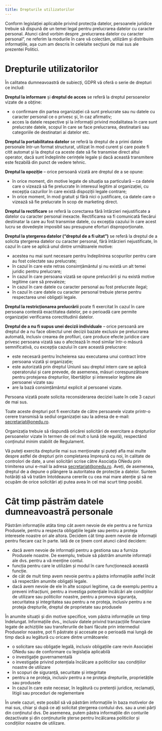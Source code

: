 ```yaml
---
title: Drepturile utilizatorilor
---
```

Conform legislației aplicabile privind protecția datelor, persoanele juridice trebuie să dispună de un temei legal pentru prelucrarea datelor cu caracter personal. Atunci când vorbim despre „prelucrarea datelor cu caracter personal“, ne referim la modurile în care vă colectăm, utilizăm și distribuim informațiile, așa cum am descris în celelalte secțiuni de mai sus ale prezentei Politici.

# Drepturile utilizatorilor
În calitatea dumneavoastră de subiecți, GDPR vă oferă o serie de drepturi ce includ:

**Dreptul la informare** și **dreptul de acces** se referă la dreptul persoanelor vizate de a obține:
- o confirmare din partea organizației că sunt prelucrate sau nu datele cu caracter personal ce o privesc și, în caz afirmativ;
- acces la datele respective și la informații privind modalitatea în care sunt prelucrate datele, scopul în care se face prelucrarea, destinatarii sau categoriile de destinatari ai datelor etc.

**Dreptul la portabilitatea datelor** se referă la dreptul de a primi datele personale într-un format structurat, utilizat în mod curent și care poate fi citit automat și la dreptul ca aceste date să fie transmise direct altui operator, dacă sunt îndeplinite cerințele legale și dacă această transmitere este fezabilă din punct de vedere tehnic.

**Dreptul la opoziție** – orice persoană vizată are dreptul de a se opune:
- în orice moment, din motive legate de situația sa particulară – ca datele care o vizează să fie prelucrate în interesul legitim al organizației, cu excepția cazurilor în care există dispoziții legale contrare;
- în orice moment, în mod gratuit și fără nici o justificare, ca datele care o vizează să fie prelucrate în scop de marketing direct.

**Dreptul la rectificare** se referă la corectarea fără întârzieri nejustificate a datelor cu caracter personal inexacte. Rectificarea va fi comunicată fiecărui destinatar la care au fost transmise datele, cu excepția cazului în care acest lucru se dovedește imposibil sau presupune eforturi disproporționate.

**Dreptul la ștergerea datelor (“dreptul de a fi uitat”)** se referă la dreptul de a solicita ștergerea datelor cu caracter personal, fără întârzieri nejustificate, în cazul în care se aplică unul dintre următoarele motive:
- acestea nu mai sunt necesare pentru îndeplinirea scopurilor pentru care au fost colectate sau prelucrate;
- în cazul în care este retras consimțământul și nu există un alt temei juridic pentru prelucrare;
- în cazul în care persoana vizată se opune prelucrării și nu există motive legitime care să prevaleze;
- în cazul în care datele cu caracter personal au fost prelucrate ilegal;
- în cazul în care datele cu caracter personal trebuie șterse pentru respectarea unei obligații legale.

**Dreptul la restricționarea prelucrării** poate fi exercitat în cazul în care persoana contestă exactitatea datelor, pe o perioadă care permite organizației verificarea corectitudinii datelor.

**Dreptul de a nu fi supus unei decizii individuale** – orice persoană are dreptul de a nu face obiectul unei decizii bazate exclusiv pe prelucrarea automată, inclusiv crearea de profiluri, care produce efecte juridice care privesc persoana vizată sau o afectează în mod similar într-o măsură semnificativă, cu excepția cazului în care această prelucrare:
- este necesară pentru încheierea sau executarea unui contract între persoana vizată și organizație;
- este autorizată prin dreptul Uniunii sau dreptul intern care se aplică operatorului și care prevede, de asemenea, măsuri corespunzătoare pentru protejarea drepturilor, libertăților și intereselor legitime ale persoanei vizate sau
- are la bază consimțământul explicit al persoanei vizate.

Persoana vizată poate solicita reconsiderarea deciziei luate în cele 3 cazuri de mai sus.

Toate aceste drepturi pot fi exercitate de către persoanele vizate printr-o cerere transmisă la sediul organizației sau la adresa de e-mail: secretariat@onedu.ro.

Organizația trebuie să răspundă oricărei solicitări de exercitare a drepturilor persoanelor vizate în termen de cel mult o lună (de regulă), respectând conținutul minim stabilit de Regulament.

Vă puteți exercita drepturile mai sus menționate și puteți afla mai multe despre astfel de drepturi prin completarea împreună cu noi, în calitate de controlori de date, a unei solicitări scrise către Asociația ONedu prin trimiterea unui e-mail la adresa secretariat@onedu.ro. Aveți, de asemenea, dreptul de a depune o plângere la autoritatea de protecție a datelor. Suntem hotărâți să vă tratăm întotdeauna cererile cu cea mai mare atenție și să ne ocupăm de orice solicitări ați putea avea în cel mai scurt timp posibil.

# Cât timp păstrăm datele dumneavoastră personale
Păstrăm informațiile atâta timp cât avem nevoie de ele pentru a ne furniza Produsele, pentru a respecta obligațiile legale sau pentru a proteja interesele noastre ori ale altora. Decidem cât timp avem nevoie de informații pentru fiecare caz în parte. Iată de ce ținem cont atunci când decidem:
- dacă avem nevoie de informații pentru a gestiona sau a furniza Produsele noastre. De exemplu, trebuie să păstrăm anumite informații ale dvs. pentru a vă menține contul.
- funcția pentru care le utilizăm și modul în care funcționează această funcție. 
- de cât de mult timp avem nevoie pentru a păstra informațiile astfel încât să respectăm anumite obligații legale.
- dacă avem nevoie de ele în alte scopuri legitime, ca de exemplu pentru a preveni infracțiuni, pentru a investiga potențiale încălcări ale condițiilor de utilizare sau politicilor noastre, pentru a promova siguranța, securitatea și integritatea sau pentru a ne proteja, inclusiv pentru a ne proteja drepturile, dreptul de proprietate sau produsele

În anumite situații și din motive specifice, vom păstra informațiile un timp îndelungat. Informațiile dvs., inclusiv datele privind tranzacțiile financiare legate de achizițiile sau transferurile de bani făcute prin intermediul Produselor noastre, pot fi păstrate și accesate pe o perioadă mai lungă de timp dacă au legătură cu oricare dintre următoarele:
- o solicitare sau obligație legală, inclusiv obligațiile care revin Asociației ONedu sau de conformare cu legislația aplicabilă
- o investigație guvernamentală 
- o investigație privind potențiala încălcare a politicilor sau condițiilor noastre de utilizare 
- în scopuri de siguranță, securitate și integritate 
- pentru a ne proteja, inclusiv pentru a ne proteja drepturile, proprietățile sau produsele 
- în cazul în care este necesar, în legătură cu pretenții juridice, reclamații, litigii sau proceduri de reglementare

În unele cazuri, este posibil să vă păstrăm informațiile în baza motivelor de mai sus, chiar și după ce ați solicitat ștergerea contului dvs. sau a unei părți din conținutul dvs. De asemenea, putem păstra informațiile din conturile dezactivate și din conținuturile șterse pentru încălcarea politicilor și condițiilor noastre de utilizare.